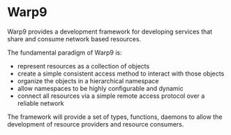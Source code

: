 # Warp9

Warp9 provides a development framework for developing services that share and consume network based resources.

The fundamental paradigm of Warp9 is:

- represent resources as a collection of objects
- create a simple consistent access method to interact with those objects
- organize the objects in a hierarchical namespace
- allow namespaces to be highly configurable and dynamic
- connect all resources via a simple remote access protocol over a reliable network

The framework will provide a set of types, functions, daemons to allow the development of resource providers and resource consumers. 
